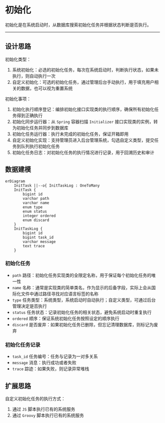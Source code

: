 初始化
=====

初始化是在系统启动时，从数据库搜索初始化任务并根据状态判断是否执行。

---

## 设计思路

初始化类型：

1. 系统初始化：必选的初始化任务，每次在系统启动时，判断执行状态，如果未执行，则自动执行一次
2. 自定义初始化：可选的初始化任务，通过管理后台手动执行，用于填充用户相关的数据，也可以视为重置系统

初始化事项：

1. 初始化执行顺序登记：编排初始化接口实现类的执行顺序，确保所有初始化任务得到正确执行
2. 初始化同步运行器：从 `Spring` 容器扫描 `Initializer` 接口实现类的实例，转为初始化任务并同步到数据库
3. 初始化任务运行器：执行未完成的初始化任务，保证开箱即用
4. 自定义初始化实现：支持管理员进入后台管理系统，勾选自定义类型，提交任务到队列执行初始化任务
5. 初始化任务日志：对初始化任务的执行情况进行记录，用于回溯历史和审计

## 数据建模

```mermaid
erDiagram
    InitTask ||--o{ InitTaskLog : OneToMany
    InitTask {
        bigint id
        varchar path
        varchar name
        enum type
        enum status
        integer ordered
        enum discard
    }
    InitTaskLog {
        bigint id
        bigint task_id
        varchar message
        text trace
    }
```

### 初始化任务

- `path` 路径：初始化任务实现类的全限定名称，用于保证每个初始化任务的唯一性
- `name` 名称：通常是实现类的简单类名，作为显示的后备字段，实际上会从国际化文件中通过路径寻找对应语言标签的名称
- `type` 任务类型：系统类型，系统启动时自动执行；自定义类型，可通过后台管理决定是否执行
- `status` 任务状态：记录初始化任务的相关状态，避免系统启动时重复执行
- `ordered` 顺序：保证系统初始化任务按照设定的顺序执行
- `discard` 是否废弃：如果初始化任务已删除，但忘记清理数据库，则标记为废弃

### 初始化任务记录

- `task_id` 任务编号：任务与记录为一对多关系
- `message` 消息：执行成功或者失败
- `trace` 踪迹：如果失败，则记录异常堆栈

## 扩展思路

自定义初始化任务的执行方式：

1. 通过 `JS` 脚本执行已有的系统服务
2. 通过 `Groovy` 脚本执行已有的系统服务

